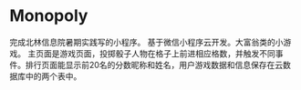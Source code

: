 # Monopoly
完成北林信息院暑期实践写的小程序。
基于微信小程序云开发。大富翁类的小游戏。
主页面是游戏页面，投掷骰子人物在格子上前进相应格数，并触发不同事件。排行页面能显示前20名的分数昵称和姓名，用户游戏数据和信息保存在云数据库中的两个表中。
